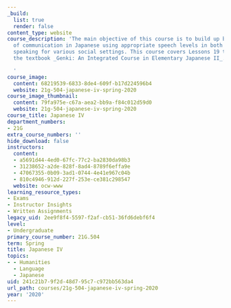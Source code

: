```yaml
---
_build:
  list: true
  render: false
content_type: website
course_description: 'The main objective of this course is to build up basic skills
  of communication in Japanese using appropriate speech levels in both writing and
  speaking for various social settings. This course covers Lessons 19 through 23 in
  the textbook _Genki: An Integrated Course in Elementary Japanese II_.

  '
course_image:
  content: 68219539-6833-8de4-609f-b17d224596b4
  website: 21g-504-japanese-iv-spring-2020
course_image_thumbnail:
  content: 79fa975e-c67a-aea2-bb9a-f84c012d59d0
  website: 21g-504-japanese-iv-spring-2020
course_title: Japanese IV
department_numbers:
- 21G
extra_course_numbers: ''
hide_download: false
instructors:
  content:
  - a5691d44-4ed0-67fc-77c2-ba2830da98b3
  - 31238652-a2de-828f-8ad4-8789f6effa9e
  - 47067355-0b09-3ad1-0744-4e41e967c04b
  - 810c4946-912d-227f-253e-ce381c298547
  website: ocw-www
learning_resource_types:
- Exams
- Instructor Insights
- Written Assignments
legacy_uid: 2ee9f8f4-5597-f2af-cb51-36fd6debf6f4
level:
- Undergraduate
primary_course_number: 21G.504
term: Spring
title: Japanese IV
topics:
- - Humanities
  - Language
  - Japanese
uid: 241c21b7-9f2d-48d7-95c7-c972bb563da4
url_path: courses/21g-504-japanese-iv-spring-2020
year: '2020'
---
```

